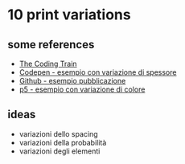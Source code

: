 # 10 print variations 

## some references
- [The Coding Train](https://www.youtube.com/watch?v=bEyTZ5ZZxZs) 
- [Codepen - esempio con variazione di spessore](https://codepen.io/mapk/pen/MEoWKO)
- [Github - esempio pubblicazione](https://github.com/generaldave/10_PRINT)
- [p5 - esempio con variazione di colore](https://editor.p5js.org/WallaceV42/sketches/3SufVgSO2)

## ideas
- variazioni dello spacing
- variazioni della probabilità
- variazioni degli elementi
